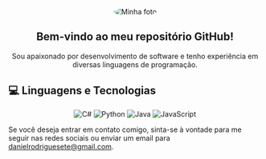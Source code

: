 <div align="center">
  <img src="https://via.placeholder.com/150" alt="Minha foto" style="border-radius:50%">
  <h2>Bem-vindo ao meu repositório GitHub!</h2>
  <p>Sou apaixonado por desenvolvimento de software e tenho experiência em diversas linguagens de programação.</p>
</div>

## 💻 Linguagens e Tecnologias

<div align="center">
  <img src="https://img.shields.io/badge/C%23-%23239120.svg?&style=flat&logo=c-sharp&logoColor=white" alt="C#">
  <img src="https://img.shields.io/badge/Python-%233776AB.svg?&style=flat&logo=python&logoColor=white" alt="Python">
  <img src="https://img.shields.io/badge/Java-%23007396.svg?&style=flat&logo=java&logoColor=white" alt="Java">
  <img src="https://img.shields.io/badge/JavaScript-%23F7DF1E.svg?&style=flat&logo=javascript&logoColor=black" alt="JavaScript">
</div>
<p>Se você deseja entrar em contato comigo, sinta-se à vontade para me seguir nas redes sociais ou enviar um email para <a href="mailto:danielrodriguesete@gmail.com">danielrodriguesete@gmail.com</a>.</p>
